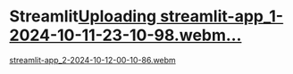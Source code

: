 # Streamlit[Uploading streamlit-app_1-2024-10-11-23-10-98.webm…]()


[streamlit-app_2-2024-10-12-00-10-86.webm](https://github.com/user-attachments/assets/44ca7a17-5242-4ba3-ba6b-c06134d27ee0)
